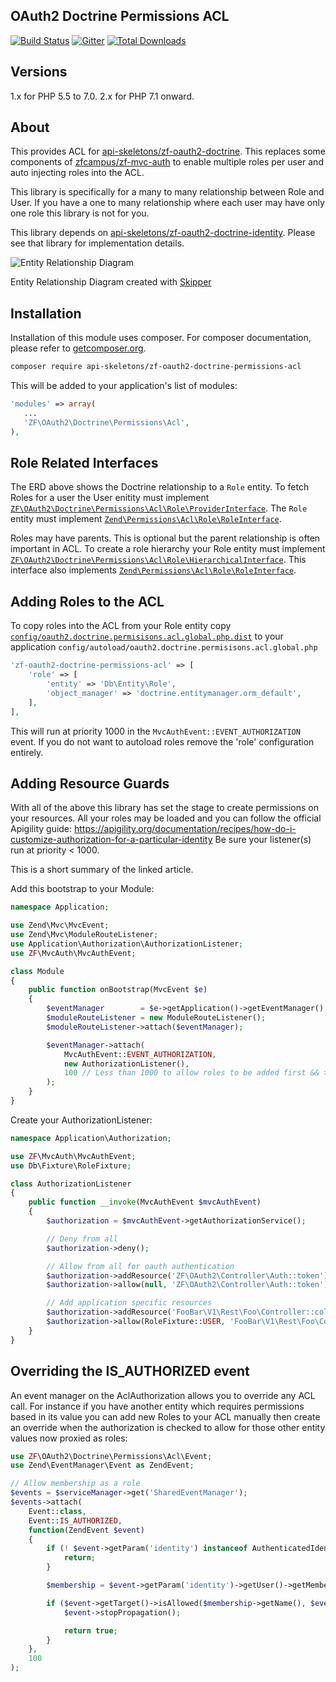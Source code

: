 OAuth2 Doctrine Permissions ACL
-------------------------------

[![Build Status](https://travis-ci.org/API-Skeletons/zf-oauth2-doctrine-permissions-acl.svg)](https://travis-ci.org/API-Skeletons/zf-oauth2-doctrine-permissions-acl)
[![Gitter](https://badges.gitter.im/api-skeletons/open-source.svg)](https://gitter.im/api-skeletons/open-source)
[![Total Downloads](https://poser.pugx.org/api-skeletons/zf-oauth2-doctrine-permissions-acl/downloads)](https://packagist.org/packages/api-skeletons/zf-oauth2-doctrine-permissions-acl)


Versions
--------

1.x for PHP 5.5 to 7.0.  2.x for PHP 7.1 onward.


About
-----

This provides ACL for [api-skeletons/zf-oauth2-doctrine](https://github.com/API-Skeletons/zf-oauth2-doctrine).  This replaces some components of [zfcampus/zf-mvc-auth](https://github.com/zfcampus/zf-mvc-auth) to enable multiple roles per user and auto injecting roles into the ACL.

This library is specifically for a many to many relationship between Role and User.  If you have a one to many relationship where each user may have only one role this library is not for you.

This library depends on [api-skeletons/zf-oauth2-doctrine-identity](https://github.com/API-Skeletons/zf-oauth2-doctrine-identity).  Please see that library for implementation details.

![Entity Relationship Diagram](https://raw.githubusercontent.com/API-Skeletons/zf-oauth2-doctrine-permissions/master/media/erd.png)

Entity Relationship Diagram created with [Skipper](https://skipper18.com)


Installation
------------
Installation of this module uses composer. For composer documentation, please refer to [getcomposer.org](http://getcomposer.org/).

```sh
composer require api-skeletons/zf-oauth2-doctrine-permissions-acl
```

This will be added to your application's list of modules:

```php
'modules' => array(
   ...
   'ZF\OAuth2\Doctrine\Permissions\Acl',
),
```

Role Related Interfaces
-----------------------

The ERD above shows the Doctrine relationship to a `Role` entity.  To fetch Roles for a user the User enitity must implement [`ZF\OAuth2\Doctrine\Permissions\Acl\Role\ProviderInterface`](https://github.com/API-Skeletons/zf-oauth2-doctrine-permissions-acl/blob/master/src/Role/ProviderInterface.php).  The `Role` entity must implement [`Zend\Permissions\Acl\Role\RoleInterface`](https://github.com/zendframework/zend-permissions-acl/blob/master/src/Role/RoleInterface.php).

Roles may have parents.  This is optional but the parent relationship is often important in ACL.  To create a role hierarchy your Role entity must implement [`ZF\OAuth2\Doctrine\Permissions\Acl\Role\HierarchicalInterface`](https://github.com/API-Skeletons/zf-oauth2-doctrine-permissions-acl/blob/master/src/Role/HierarchicalInterface.php).  This interface also implements [`Zend\Permissions\Acl\Role\RoleInterface`](https://github.com/zendframework/zend-permissions-acl/blob/master/src/Role/RoleInterface.php).


Adding Roles to the ACL
-----------------------

To copy roles into the ACL from your Role entity copy [`config/oauth2.doctrine.permisisons.acl.global.php.dist`](https://github.com/API-Skeletons/zf-oauth2-doctrine-permissions-acl/blob/master/config/oauth2.doctrine.permisisons.global.php.dist) to your application `config/autoload/oauth2.doctrine.permisisons.acl.global.php`
```php
'zf-oauth2-doctrine-permissions-acl' => [
    'role' => [
        'entity' => 'Db\Entity\Role',
        'object_manager' => 'doctrine.entitymanager.orm_default',
    ],
],
```
This will run at priority 1000 in the `MvcAuthEvent::EVENT_AUTHORIZATION` event.  If you do not want to autoload roles remove the 'role' configuration entirely.


Adding Resource Guards
-------------------------------

With all of the above this library has set the stage to create permissions on your resources.
All your roles may be loaded and you can follow the official Apigility guide:
https://apigility.org/documentation/recipes/how-do-i-customize-authorization-for-a-particular-identity
Be sure your listener(s) run at priority < 1000.

This is a short summary of the linked article.

Add this bootstrap to your Module:
```php
namespace Application;

use Zend\Mvc\MvcEvent;
use Zend\Mvc\ModuleRouteListener;
use Application\Authorization\AuthorizationListener;
use ZF\MvcAuth\MvcAuthEvent;

class Module
{
    public function onBootstrap(MvcEvent $e)
    {
        $eventManager        = $e->getApplication()->getEventManager();
        $moduleRouteListener = new ModuleRouteListener();
        $moduleRouteListener->attach($eventManager);

        $eventManager->attach(
            MvcAuthEvent::EVENT_AUTHORIZATION,
            new AuthorizationListener(),
            100 // Less than 1000 to allow roles to be added first && >= 100
        );
    }
}
```

Create your AuthorizationListener:
```php
namespace Application\Authorization;

use ZF\MvcAuth\MvcAuthEvent;
use Db\Fixture\RoleFixture;

class AuthorizationListener
{
    public function __invoke(MvcAuthEvent $mvcAuthEvent)
    {
        $authorization = $mvcAuthEvent->getAuthorizationService();

        // Deny from all
        $authorization->deny();

        // Allow from all for oauth authentication
        $authorization->addResource('ZF\OAuth2\Controller\Auth::token');
        $authorization->allow(null, 'ZF\OAuth2\Controller\Auth::token');

        // Add application specific resources
        $authorization->addResource('FooBar\V1\Rest\Foo\Controller::collection');
        $authorization->allow(RoleFixture::USER, 'FooBar\V1\Rest\Foo\Controller::collection', 'GET');
    }
}
```


Overriding the IS_AUTHORIZED event
----------------------------------

An event manager on the AclAuthorization allows you to override any ACL call.  For instance if you have
another entity which requires permissions based in its value you can add new Roles to your ACL manually
then create an override when the authorization is checked to allow for those other entity values now
proxied as roles:

```php
use ZF\OAuth2\Doctrine\Permissions\Acl\Event;
use Zend\EventManager\Event as ZendEvent;

// Allow membership as a role
$events = $serviceManager->get('SharedEventManager');
$events->attach(
    Event::class,
    Event::IS_AUTHORIZED,
    function(ZendEvent $event)
    {
        if (! $event->getParam('identity') instanceof AuthenticatedIdentity) {
            return;
        }

        $membership = $event->getParam('identity')->getUser()->getMembership();

        if ($event->getTarget()->isAllowed($membership->getName(), $event->getParam('resource'), $event->getParam('privilege'))) {
            $event->stopPropagation();

            return true;
        }
    },
    100
);

```
